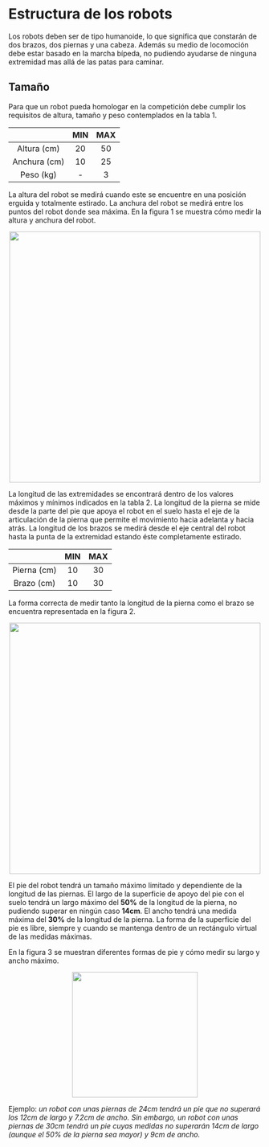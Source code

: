 # Estructura de los robots

Los robots deben ser de tipo humanoide, lo que significa que constarán de dos brazos, dos piernas y una cabeza. Además su medio de locomoción debe estar basado en la marcha bípeda, no pudiendo ayudarse de ninguna extremidad mas allá de las patas para caminar.

## Tamaño

Para que un robot pueda homologar en la competición debe cumplir los requisitos de altura, tamaño y peso contemplados en la tabla 1.

|              | MIN | MAX |
|:------------:|:---:|:---:|
| Altura (cm)  | 20  | 50  |
| Anchura (cm) | 10  | 25  |
| Peso (kg)    | -   | 3   |

La altura del robot se medirá cuando este se encuentre en una posición erguida y totalmente estirado. La anchura del robot se medirá entre los puntos del robot donde sea máxima. En la figura 1 se muestra cómo medir la altura y anchura del robot.

<p align="center"><img src="images/alturayanchura.png" height="500px" align = "center"></p>

La longitud de las extremidades se encontrará dentro de los valores máximos y mínimos indicados en la tabla 2. La longitud de la pierna se mide desde la parte del pie que apoya el robot en el suelo hasta el eje de la articulación de la pierna que permite el movimiento hacia adelanta y hacia atrás. La longitud de los brazos se medirá desde el eje central del robot hasta la punta de la extremidad estando éste completamente estirado.

|              | MIN | MAX |
|:------------:|:---:|:---:|
| Pierna (cm)  | 10  | 30  |
| Brazo (cm)   | 10  | 30  |

La forma correcta de medir tanto la longitud de la pierna como el brazo se encuentra representada en la figura 2.

<p align="center"><img src="images/brazoypierna.png" height="500px" align = "center"></p>

El pie del robot tendrá un tamaño máximo limitado y dependiente de la longitud de las piernas. El largo de la superficie de apoyo del pie con el suelo tendrá un largo máximo del **50%** de la longitud de la pierna, no pudiendo superar en ningún caso **14cm**. El ancho tendrá una medida máxima del **30%** de la longitud de la pierna. La forma de la superficie del pie es libre, siempre y cuando se mantenga dentro de un rectángulo virtual de las medidas máximas.

En la figura 3 se muestran diferentes formas de pie y cómo medir su largo y ancho máximo.

<p align="center"><img src="images/pies.png" height="250px" align = "center"></p>

Ejemplo: *un robot con unas piernas de 24cm tendrá un pie que no superará los 12cm de largo y 7.2cm de ancho. Sin embargo, un robot con unas piernas de 30cm tendrá un pie cuyas medidas no superarán 14cm de largo (aunque el 50% de la pierna sea mayor) y 9cm de ancho.*
